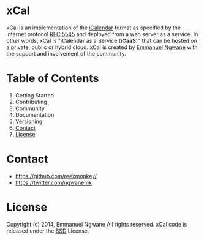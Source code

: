 xCal
====

xCal is an implementation of the [iCalendar](http://en.wikipedia.org/wiki/ICalendar) format as specified by the internet protocol [RFC 5545](http://tools.ietf.org/html/rfc5546) and deployed from a web server as a service. In other words, xCal is "iCalendar as a Service (**iCaaS**)" that can be hosted on a private, public or hybrid cloud. xCal is created by [Emmanuel Ngwane](https://twitter.com/ngwanemk) with the support and involvement of the community.

 

Table of Contents
=================
1. Getting Started
2. Contributing
3. Community
4. Documentation
5. Versioning
6. [Contact]()
7. [License](https://github.com/reexmonkey/xcal/blob/master/README.md#license)







Contact
========
* https://github.com/reexmonkey/
* https://twitter.com/ngwanemk


License
=======
Copyright (c) 2014, Emmanuel Ngwane
All rights reserved.
xCal code is released under the [BSD](https://github.com/reexmonkey/xcal/blob/master/LICENSE) License.
